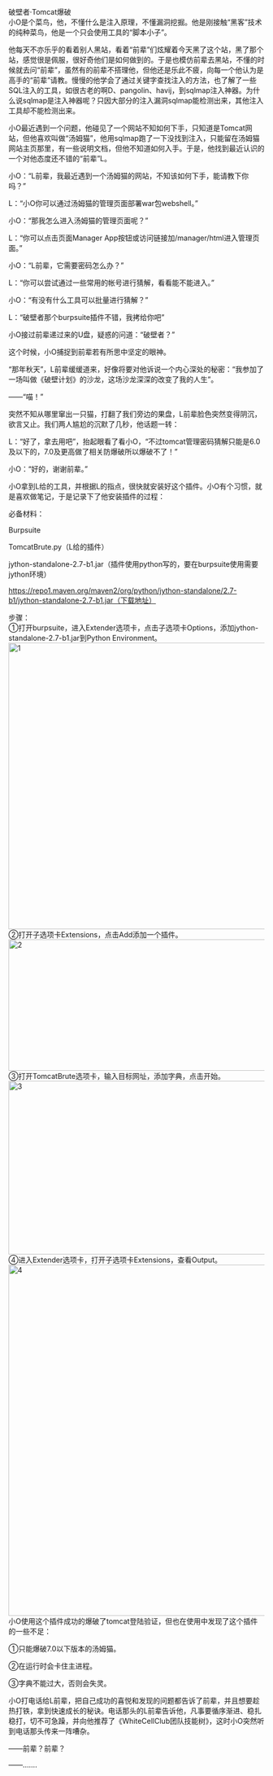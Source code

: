 破壁者·Tomcat爆破<br/>
小O是个菜鸟，他，不懂什么是注入原理，不懂漏洞挖掘。他是刚接触“黑客”技术的纯种菜鸟，他是一个只会使用工具的“脚本小子”。

他每天不亦乐乎的看着别人黑站，看着“前辈”们炫耀着今天黑了这个站，黑了那个站，感觉很是佩服，很好奇他们是如何做到的。于是也模仿前辈去黑站，不懂的时候就去问“前辈”，虽然有的前辈不搭理他，但他还是乐此不疲，向每一个他认为是高手的“前辈”请教。慢慢的他学会了通过关键字查找注入的方法，也了解了一些SQL注入的工具，如很古老的啊D、pangolin、havij，到sqlmap注入神器。为什么说sqlmap是注入神器呢？只因大部分的注入漏洞sqlmap能检测出来，其他注入工具却不能检测出来。

小O最近遇到一个问题，他碰见了一个网站不知如何下手，只知道是Tomcat网站，但他喜欢叫做“汤姆猫”，他用sqlmap跑了一下没找到注入，只能留在汤姆猫网站主页那里，有一些说明文档，但他不知道如何入手。于是，他找到最近认识的一个对他态度还不错的“前辈”L。

小O：“L前辈，我最近遇到一个汤姆猫的网站，不知该如何下手，能请教下你吗？”

L：“小O你可以通过汤姆猫的管理页面部署war包webshell。”

小O：“那我怎么进入汤姆猫的管理页面呢？”

L：“你可以点击页面Manager App按钮或访问链接加/manager/html进入管理页面。”

小O：“L前辈，它需要密码怎么办？”

L：“你可以尝试通过一些常用的帐号进行猜解，看看能不能进入。”

小O：“有没有什么工具可以批量进行猜解？”

L：“破壁者那个burpsuite插件不错，我拷给你吧”

小O接过前辈递过来的U盘，疑惑的问道：“破壁者？”

这个时候，小O捕捉到前辈若有所思中坚定的眼神。

“那年秋天”，L前辈缓缓道来，好像将要对他诉说一个内心深处的秘密：“我参加了一场叫做《破壁计划》的沙龙，这场沙龙深深的改变了我的人生”。

——“喵！”

突然不知从哪里窜出一只猫，打翻了我们旁边的果盘，L前辈脸色突然变得阴沉，欲言又止。我们两人尴尬的沉默了几秒，他话题一转：

L：“好了，拿去用吧”，抬起眼看了看小O，“不过tomcat管理密码猜解只能是6.0及以下的，7.0及更高做了相关防爆破所以爆破不了！”

小O：“好的，谢谢前辈。”

小O拿到L给的工具，并根据L的指点，很快就安装好这个插件。小O有个习惯，就是喜欢做笔记，于是记录下了他安装插件的过程：

必备材料：

Burpsuite

TomcatBrute.py（L给的插件）

jython-standalone-2.7-b1.jar（插件使用python写的，要在burpsuite使用需要jython环境）

https://repo1.maven.org/maven2/org/python/jython-standalone/2.7-b1/jython-standalone-2.7-b1.jar（下载地址）

步骤：<br/>
①打开burpsuite，进入Extender选项卡，点击子选项卡Options，添加jython-standalone-2.7-b1.jar到Python Environment。<br/>
<img  src="http://www.whitecell-club.org/wp-content/uploads/2016/09/1.jpg" alt="1" width="842" height="563"><br/>
②打开子选项卡Extensions，点击Add添加一个插件。<br/>
<img  src="http://www.whitecell-club.org/wp-content/uploads/2016/09/2.jpg" alt="2" width="700" height="258"><br/>
③打开TomcatBrute选项卡，输入目标网址，添加字典，点击开始。<br/>
<img src="http://www.whitecell-club.org/wp-content/uploads/2016/09/3.jpg" alt="3" width="763" height="341"><br/>
④进入Extender选项卡，打开子选项卡Extensions，查看Output。<br/>
<img src="http://www.whitecell-club.org/wp-content/uploads/2016/09/4.jpg" alt="4" width="683" height="690"><br/>
小O使用这个插件成功的爆破了tomcat登陆验证，但也在使用中发现了这个插件的一些不足：<br/>

①只能爆破7.0以下版本的汤姆猫。<br/>

②在运行时会卡住主进程。<br/>

③字典不能过大，否则会失灵。<br/>

 

小O打电话给L前辈，把自己成功的喜悦和发现的问题都告诉了前辈，并且想要趁热打铁，拿到快速成长的秘诀。电话那头的L前辈告诉他，凡事要循序渐进、稳扎稳打，切不可急躁，并向他推荐了《WhiteCellClub团队技能树》，这时小O突然听到电话那头传来一阵嘈杂。

——前辈？前辈？

——…….
